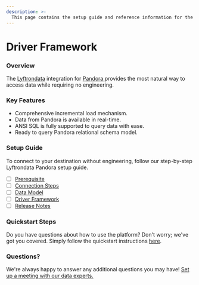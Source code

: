 ```yaml
---
description: >-
  This page contains the setup guide and reference information for the Pandora source connector.
---
```


# Driver Framework

### Overview

The [Lyftrondata](https://www.lyftrondata.com/) integration for [Pandora](https://www.lyftrondata.com/integration/pandora/)[ ](https://www.lyftrondata.com/integration/pandora/)provides the most natural way to access data while requiring no engineering.

### Key Features

* Comprehensive incremental load mechanism.
* Data from Pandora is available in real-time.&#x20;
* ANSI SQL is fully supported to query data with ease.
* Ready to query Pandora relational schema model.

### Setup Guide

To connect to your destination without engineering, follow our step-by-step Lyftrondata Pandora setup guide.

* [ ] [Prerequisite](../../marketing-analytics/pandora/prerequisite.md)
* [ ] [Connection Steps](../../marketing-analytics/pandora/connection-steps.md)
* [ ] [Data Model](../../marketing-analytics/pandora/data-model/)
* [ ] [Driver Framework](../../marketing-analytics/pandora/driver-framework/)
* [ ] [Release Notes](../../marketing-analytics/pandora/release-notes.md)

### Quickstart Steps

Do you have questions about how to use the platform? Don't worry; we've got you covered. Simply follow the quickstart instructions [here](../../../quickstart-steps.md).

### Questions? <a href="#questions" id="questions"></a>

We're always happy to answer any additional questions you may have! [Set up a meeting with our data experts.](https://www.lyftrondata.com/book-a-meeting/)


